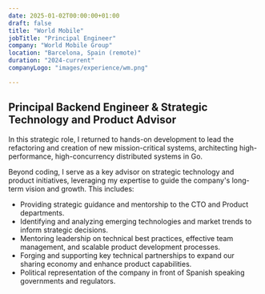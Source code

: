 ```yaml
---
date: 2025-01-02T00:00:00+01:00
draft: false
title: "World Mobile"
jobTitle: "Principal Engineer"
company: "World Mobile Group"
location: "Barcelona, Spain (remote)"
duration: "2024-current"
companyLogo: "images/experience/wm.png"

---
```

## Principal Backend Engineer & Strategic Technology and Product Advisor

In this strategic role, I returned to hands-on development to lead the refactoring and creation of new mission-critical systems, architecting high-performance, high-concurrency distributed systems in Go.

Beyond coding, I serve as a key advisor on strategic technology and product initiatives, leveraging my expertise to guide the company's long-term vision and growth. This includes:

- Providing strategic guidance and mentorship to the CTO and Product departments.
- Identifying and analyzing emerging technologies and market trends to inform strategic decisions.
- Mentoring leadership on technical best practices, effective team management, and scalable product development processes.
- Forging and supporting key technical partnerships to expand our sharing economy and enhance product capabilities.
- Political representation of the company in front of Spanish speaking governments and regulators.
